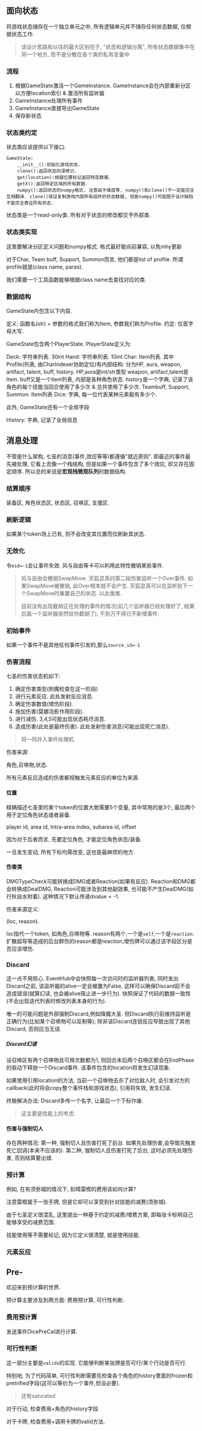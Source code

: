 ## 面向状态

将游戏状态储存在一个独立单元之中, 所有逻辑单元并不储存任何状态数据, 仅根据状态工作.

> 该设计思路和以往的最大区别在于, "状态和逻辑分离", 所有状态数据集中在同一个地方, 而不是分散在各个类的私有变量中.

### 流程

1. 根据GameState激活一个GameInstance. GameInstance会在内部重新分区以方便location索引 & 激活所有监听器
2. GameInstance处理所有事件
3. GameInstance直接导出GameState
4. 保存新状态

### 状态类约定

状态类应该提供以下接口:

```
GameState:
    __init__():初始化游戏状态.
    clone():返回状态的深拷贝.
    get(location):根据位置标记返回特定数据.
    getX():返回特定区域的所有数据.
    numpy():返回状态的numpy格式. 注意由于维度等, numpy()和clone()不一定能完全互相翻译. clone()保证复制游戏内部所有组件的状态数据, 但是numpy()可能囿于设计缺陷不能完全表征所有状态.
```

状态类是一个read-only类. 所有对于状态的修改都交予外部类.

### 状态类实现

这里要解决分区定义问题和numpy格式. 格式最好能向前兼容, 以免mhy更新

对于Char, Team buff, Support, Summon而言, 他们都是list of profile. 所谓profile就是(class name, paras).

我们需要一个工具函数能够根据class name去查找对应的类.

### 数据结构

GameState内包含以下内容.

定义: 函数名(str) + 参数的格式我们称为Item, 参数我们称为Profile.
约定: 仅首字母大写.

GameState包含两个PlayerState. PlayerState定义为:

Deck: 字符串列表. 30int
Hand: 字符串列表. 10int
Char: Item列表. 其中Profile(列表, 由CharIndexer协助定位)有内部结构: 分为HP, aura, weapon, artifact, talent, buff, history.
 HP,aura是int/str类型
 weapon, artifact,talent是Item.
 buff又是一个item列表, 内部是各种角色状态. history是一个字典, 记录了该角色的每个技能当回合使用了多少次 & 总共使用了多少次.
Teambuff, Support, Summon: Item列表
Dice: 字典, 每一位代表某种元素骰有多少个.

此外, GameState还有一个全局字段

History: 字典, 记录了全局信息


## 消息处理

不管是什么架构, 七圣的消息(事件,效应等等)都遵循"就近原则". 即最近的事件最先被处理, 它看上去像一个栈结构, 但是如果一个事件包含了多个效应, 却又存在固定顺序. 所以总的来说是**宏观栈微观队列**的数据结构.


### 结算顺序

装备区, 角色状态区, 状态区, 召唤区, 支援区.

### 刷新逻辑

如果某个token场上已有, 则不会改变其位置而仅刷新其状态.

### 无效化

令`eid=-1`会让事件失效. 风与自由等卡可以利用此特性撤销某些事件.

> 风与自由会撤销SwapMove.
> 天狐显真的第二段伤害监听一个Over事件. 如果SwapMove被撤销, 此Over根本就不会产生. 天狐显真可以在监听到下一个SwapMove时重置自己的状态. 以此类推. 
>
> 目前没有出现截胡正在处理的事件的情况(前几个监听器已经处理好了, 结果后面一个监听器突然给你截胡了), 不到万不得已不新增事件.
>

### 初始事件

如果一个事件不是其他任何事件引发的,那么`source_id=-1`

### 伤害流程

七圣的伤害状态机如下:

1. 确定伤害类型(附魔检查在这一阶段)
2. 进行元素反应. 此处发射反应消息.
3. 确定伤害数值(增伤阶段). 
4. 施加伤害(莫娜泡影作用阶段). 
5. 进行减伤. 3,4,5可能出现状态耗尽消息.
6. 造成伤害(此处是最终伤害). 此处发射伤害消息(可能出现死亡消息).

> 将一同并入事件处理机

伤害来源:

角色,召唤物,状态.

所有元素反应造成的伤害都视触发元素反应的单位为来源.

#### 位置

精确描述七圣里的某个token的位置大致需要5个变量, 其中常用的是3个, 最后两个用于定位角色状态或者装备.

player id, area id, intra-area index, subarea id, offset

因为对于后者而言, 先要定位角色, 才能定位角色状态/装备.

一旦发生变动, 所有下标均需改变, 这也是最麻烦的地方.


#### 伤害类

DMGTypeCheck可能转换成DMG或者Reaction(如果有反应). Reaction和DMG都会转换成DealDMG, Reaction可能涉及到其他副效果, 也可能不产生DealDMG(如行秋自水附着). 这种情况下默认传递dvalue = -1.

伤害来源定义:

(loc, reason).

loc指代一个token, 如角色,召唤物等. reason有两个,一个是`self`,一个是`reaction`. 扩散超导等造成的后台群伤的reason都是reaction,增伤牌可以通过该字段区分是否应该增伤. 

### Discard

这一点不用担心. EventHub中会快照每一次访问时的监听器列表, 同时发出Discard之前, 该监听器的alive一定会被置为False, 这样可以确保Discard前不会造成错误(就算幻读, 也会被alive阻止进一步行为). 快照保证了代码的数据一致性(不会出现迭代列表时修改列表本身的行为).

唯一的可能问题是外部强制Discard,例如降魔大圣. 但Discard执行前维持监听是正确行为(比如某个召唤物可以反制等); 除非该Discard连锁反应导致出现了其他Discard, 否则应当无误.

##### Discard幻读

设召唤区有两个召唤物且可用次数都为1, 则回合末后两个召唤区都会在EndPhase的驱动下释放一个Discard事件. 该事件包含的location将发生幻读现象.

如果使用引用location的方法, 当前一个召唤物击杀了对位敌人时, 会引发对方的callback(此时将会copy整个事件栈和游戏状态), 引用将失效, 发生幻读.

终极解决办法: Discard多传一个名字, 让最后一个下标作废.


> 这主要是性能上的考虑.

#### 伤害与强制切人

存在两种情况: 第一种, 强制切人且伤害打死了前台. 如果先处理伤害,会导致先触发死亡回调(本来不应该的). 第二种, 强制切人且伤害打死了后台, 这时必须先处理伤害, 否则结算要出错.

### 预计算

例如, 在有须弥城的情况下, 刻晴雷楔的费用该如何计算?

注意雷楔属于一张手牌, 但是它却可以享受到针对技能的减费(须弥城). 

由于七圣定义很混乱, 这里提出一种基于约定的减费/增费方案, 即每张卡标明自己能够享受的减费范围. 

技能使用等不需要标记, 因为它定义很清楚, 就是使用技能.

### 元素反应


## Pre-

欢迎来到预计算的世界.

预计算主要涉及到两方面: 费用预计算, 可行性判断.

### 费用预计算

发送事件DicePreCal进行计算.

### 可行性判断

这一部分主要是`valids`的实现. 它能够判断某张牌是否可行/某个行动是否可行. 

特别地, 为了代码简单, 可行性判断需要先检查各个角色的history里面的frozen和pretrified字段(这可以等价为一个事件,但没必要). 

> 还有saturated

对于行动, 检查费用+角色的history字段

对于卡牌, 检查费用+调用卡牌的valid方法.